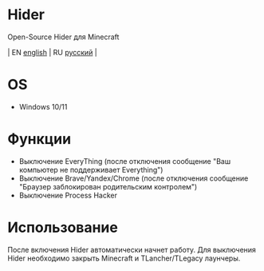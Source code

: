 # Hider
Open-Source Hider для Minecraft

| EN [english]() | RU [русский](https://github.com/Semleks/Hider/blob/main/README.md) |

# OS
- Windows 10/11
# Функции
- Выключение EveryThing (после отключения сообщение "Ваш компьютер не поддерживает Everything")
- Выключение Brave/Yandex/Chrome (после отключения сообщение "Браузер заблокирован родительским контролем")
- Выключение Process Hacker
# Использование
После включения Hider автоматически начнет работу.
Для выключения Hider необходимо закрыть Minecraft и TLancher/TLegacy лаунчеры.
